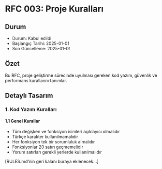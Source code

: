 # RFC 003: Proje Kuralları

## Durum
- Durum: Kabul edildi
- Başlangıç Tarihi: 2025-01-01
- Son Güncelleme: 2025-01-01

## Özet
Bu RFC, proje geliştirme sürecinde uyulması gereken kod yazım, güvenlik ve performans kurallarını tanımlar.

## Detaylı Tasarım

### 1. Kod Yazım Kuralları

#### 1.1 Genel Kurallar
- Tüm değişken ve fonksiyon isimleri açıklayıcı olmalıdır
- Türkçe karakter kullanılmamalıdır
- Her fonksiyon tek bir sorumluluk almalıdır
- Fonksiyonlar 20 satırı geçmemelidir
- Yorum satırları gerekli yerlerde kullanılmalıdır

[RULES.md'nin geri kalanı buraya eklenecek...] 